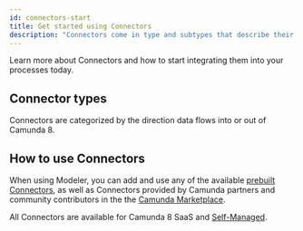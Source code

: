 ```yaml
---
id: connectors-start
title: Get started using Connectors
description: "Connectors come in type and subtypes that describe their functionality."
---
```


Learn more about Connectors and how to start integrating them into your processes today.

## Connector types

Connectors are categorized by the direction data flows into or out of Camunda 8.

## How to use Connectors

When using Modeler, you can add and use any of the available [prebuilt Connectors](/components/connectors/out-of-the-box-connectors/available-connectors-overview.md), as well as Connectors provided by Camunda partners and community contributors in the the [Camunda Marketplace](/components/modeler/web-modeler/camunda-marketplace.md).

All Connectors are available for Camunda 8 SaaS and [Self-Managed](/self-managed/connectors-deployment/install-and-start.md).
